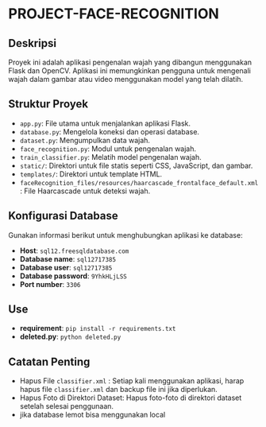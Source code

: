 # PROJECT-FACE-RECOGNITION

## Deskripsi
Proyek ini adalah aplikasi pengenalan wajah yang dibangun menggunakan Flask dan OpenCV. Aplikasi ini memungkinkan pengguna untuk mengenali wajah dalam gambar atau video menggunakan model yang telah dilatih.

## Struktur Proyek
- `app.py`: File utama untuk menjalankan aplikasi Flask.
- `database.py`: Mengelola koneksi dan operasi database.
- `dataset.py`: Mengumpulkan data wajah.
- `face_recognition.py`: Modul untuk pengenalan wajah.
- `train_classifier.py`: Melatih model pengenalan wajah.
- `static/`: Direktori untuk file statis seperti CSS, JavaScript, dan gambar.
- `templates/`: Direktori untuk template HTML.
- `faceRecognition_files/resources/haarcascade_frontalface_default.xml`: File Haarcascade untuk deteksi wajah.


## Konfigurasi Database
Gunakan informasi berikut untuk menghubungkan aplikasi ke database:
- **Host**: `sql12.freesqldatabase.com`
- **Database name**: `sql12717385`
- **Database user**: `sql12717385`
- **Database password**: `9YhkHLjLSS`
- **Port number**: `3306`

## Use
- **requirement**: `pip install -r requirements.txt`
- **deleted.py**: `python deleted.py`
  
## Catatan Penting
- Hapus File `classifier.xml` : Setiap kali menggunakan aplikasi, harap hapus file `classifier.xml` dan backup file ini jika diperlukan.
- Hapus Foto di Direktori Dataset: Hapus foto-foto di direktori dataset setelah selesai penggunaan.
- jika database lemot bisa menggunakan local
